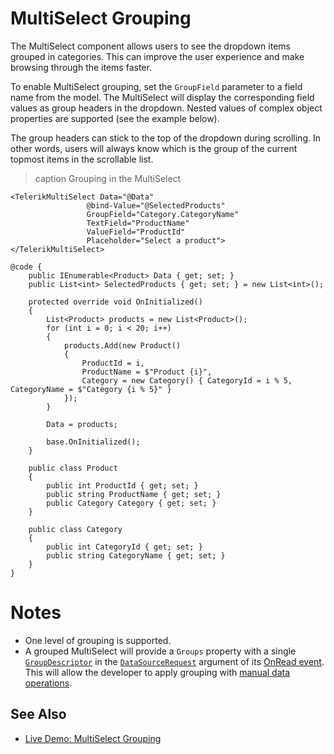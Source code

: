 
# MultiSelect Grouping

The MultiSelect component allows users to see the dropdown items grouped in categories. This can improve the user experience and make browsing through the items faster.

To enable MultiSelect grouping, set the `GroupField` parameter to a field name from the model. The MultiSelect will display the corresponding field values as group headers in the dropdown. Nested values of complex object properties are supported (see the example below).

The group headers can stick to the top of the dropdown during scrolling. In other words, users will always know which is the group of the current topmost items in the scrollable list.

>caption Grouping in the MultiSelect

````RAZOR
<TelerikMultiSelect Data="@Data"
                 @bind-Value="@SelectedProducts"
                 GroupField="Category.CategoryName"
                 TextField="ProductName"
                 ValueField="ProductId"
                 Placeholder="Select a product">
</TelerikMultiSelect>

@code {
    public IEnumerable<Product> Data { get; set; }
    public List<int> SelectedProducts { get; set; } = new List<int>();

    protected override void OnInitialized()
    {
        List<Product> products = new List<Product>();
        for (int i = 0; i < 20; i++)
        {
            products.Add(new Product()
            {
                ProductId = i,
                ProductName = $"Product {i}",
                Category = new Category() { CategoryId = i % 5, CategoryName = $"Category {i % 5}" }
            });
        }

        Data = products;

        base.OnInitialized();
    }

    public class Product
    {
        public int ProductId { get; set; }
        public string ProductName { get; set; }
        public Category Category { get; set; }
    }

    public class Category
    {
        public int CategoryId { get; set; }
        public string CategoryName { get; set; }
    }
}
````

# Notes

* One level of grouping is supported.
* A grouped MultiSelect will provide a `Groups` property with a single [`GroupDescriptor`](slug:Telerik.DataSource.GroupDescriptor) in the [`DataSourceRequest`](slug:Telerik.DataSource.DataSourceRequest) argument of its [OnRead event](slug:multiselect-events#onread). This will allow the developer to apply grouping with [manual data operations](slug:components/grid/manual-operations).

## See Also

* [Live Demo: MultiSelect Grouping](https://demos.telerik.com/blazor-ui/multiselect/grouping)
